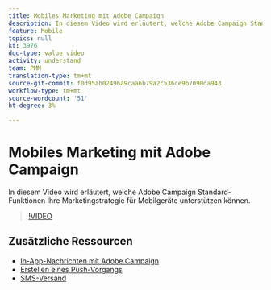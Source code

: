 ```yaml
---
title: Mobiles Marketing mit Adobe Campaign
description: In diesem Video wird erläutert, welche Adobe Campaign Standard-Funktionen Ihre Marketingstrategie für Mobilgeräte unterstützen können.
feature: Mobile
topics: null
kt: 3976
doc-type: value video
activity: understand
team: PMM
translation-type: tm+mt
source-git-commit: f0d95ab02496a9caa6b79a2c536ce9b7090da943
workflow-type: tm+mt
source-wordcount: '51'
ht-degree: 3%

---
```



# Mobiles Marketing mit Adobe Campaign

In diesem Video wird erläutert, welche Adobe Campaign Standard-Funktionen Ihre Marketingstrategie für Mobilgeräte unterstützen können.

>[!VIDEO](https://video.tv.adobe.com/v/29468?quality=12)

## Zusätzliche Ressourcen

* [In-App-Nachrichten mit Adobe Campaign](/help/communication-channels/mobile/in-app/in-app-message-overview.md)
* [Erstellen eines Push-Vorgangs](/help/communication-channels/mobile/push-notifications/creating-a-push-notification.md)
* [SMS-Versand](/help/communication-channels/mobile/sms/sms-delivery.md)
